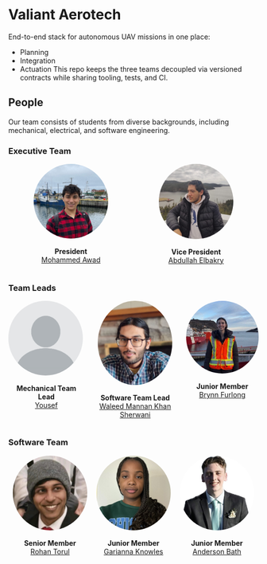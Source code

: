 # Valiant Aerotech
End-to-end stack for autonomous UAV missions in one place:
- Planning
- Integration
- Actuation
This repo keeps the three teams decoupled via versioned contracts while sharing tooling, tests, and CI.

## People
Our team consists of students from diverse backgrounds, including mechanical, electrical, and software engineering.

### Executive Team
<div style="display: flex; justify-content: space-around;">
    <div>
        <img src="_media/_img/_people/Mohammed Awad.png" alt="Design Lead" style="width: 150px; object-fit: cover; border-radius: 50%;" class = "team-member-img">
        <p style="text-align: center;font-weight: bold; margin-bottom: 0;">President</p>
        <a href="https://www.linkedin.com/in/mohammad-mamoun-awad/" target="_blank">
            <p style="text-align: center; font-weight: smaller; margin-top: 0;">Mohammed Awad</p>
        </a>
    </div>
    <div style="text-align: center;">
        <img src="_media/_img/_people/Abdullah Elbakry.png" alt="Project Manager" style="width: 150px; object-fit: cover; border-radius: 50%;" class = "team-member-img">
        <p style="text-align: center; font-weight: bold; margin-bottom: 0;">Vice President</p>
        <a href="https://www.linkedin.com/in/abdullah-elbakry/" target="_blank">
            <p style="text-align: center; font-weight: smaller; margin-top: 0;">Abdullah Elbakry</p>
        </a>
    </div>
</div>

### Team Leads
<div style="display: flex; justify-content: space-around;">
    <div>
        <img src="_media/_img/_people/X.png" alt="Mechanical Lead" style="width: 150px; object-fit: cover; border-radius: 50%;" class = "team-member-img">
        <p style="text-align: center; font-weight: bold; margin-bottom: 0;">Mechanical Team Lead</p>
        <a href="https://www.instagram.com/dadazoz37" target="_blank">
            <p style="text-align: center; font-weight: smaller; margin-top: 0;">Yousef</p>
        </a>
    </div>
    <div style="text-align: center;">
        <img src="_media/_img/_people/Waleed Mannan Khan Sherwani.png" alt="Software Lead" style="width: 150px; object-fit: cover; border-radius: 50%;" class = "team-member-img">
        <p style="font-weight: bold; margin-bottom: 0;">Software Team Lead</p>
        <a href="https://www.linkedin.com/in/wmksherwani/" target="_blank">
            <p style="text-align: center; font-weight: smaller; margin-top: 0;">Waleed Mannan Khan Sherwani</p>
        </a>
    </div>
    <div>
        <img src="_media/_img/_people/Brynn Furlong.png" alt="Team Member" style="width: 150px; object-fit: cover; border-radius: 50%;" class = "team-member-img">
        <p style="text-align: center; font-weight: bold; margin-bottom: 0;">Junior Member</p>
        <a href="https://www.linkedin.com/in/brynn-furlong-803a90301/" target="_blank">
            <p style="text-align: center; font-weight: smaller; margin-top: 0;">Brynn Furlong</p>
        </a>
    </div>
</div>

### Software Team
<div style="display: flex; justify-content: space-around;">
    <div style="text-align: center;">
        <img src="_media/_img/_people/Rohan Torul.png" alt="Team Member" style="width: 150px; object-fit: cover; border-radius: 50%;" class = "team-member-img">
        <p style="font-weight: bold; margin-bottom: 0;">Senior Member</p>
        <a href="https://www.linkedin.com/in/rohan-k-torul/" target="_blank">
            <p style="text-align: center; font-weight: smaller; margin-top: 0;">Rohan Torul</p>
        </a>
    </div>
        <div style="text-align: center;">
        <img src="_media/_img/_people/Garianna Knowles.png" alt="Team Member" style="width: 150px; object-fit: cover; border-radius: 50%;" class = "team-member-img">
        <p style="text-align: center; font-weight: bold; margin-bottom: 0;">Junior Member</p>
        <a href="https://ca.linkedin.com/in/garianna-knowles-b3b533286" target="_blank">
            <p style="text-align: center; font-weight: smaller; margin-top: 0;">Garianna Knowles</p>
        </a>
    </div>
        <div style="text-align: center;">
        <img src="_media/_img/_people/Anderson Bath.png" alt="Team Member" style="width: 150px; object-fit: cover; border-radius: 50%;" class = "team-member-img">
        <p style="font-weight: bold; margin-bottom: 0;">Junior Member</p>
        <a href="https://www.linkedin.com/in/anderson-bath" target="_blank">
            <p style="text-align: center; font-weight: smaller; margin-top: 0;">Anderson Bath</p>
        </a>
    </div>
</div>